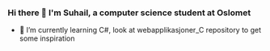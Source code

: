 ### Hi there 👋 I'm Suhail, a computer science student at Oslomet

- 🌱 I’m currently learning C#, look at webapplikasjoner_C repository to get some inspiration

